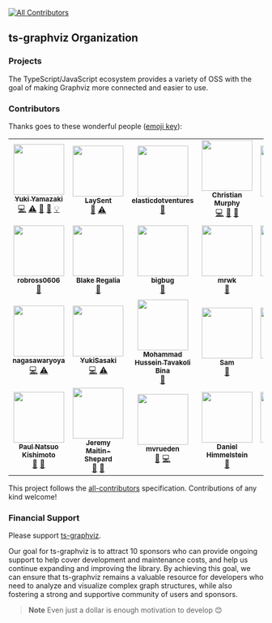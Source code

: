 <!-- ALL-CONTRIBUTORS-BADGE:START - Do not remove or modify this section -->
[![All Contributors](https://img.shields.io/badge/all_contributors-28-orange.svg?style=flat)](#contributors)
<!-- ALL-CONTRIBUTORS-BADGE:END -->

## ts-graphviz Organization


### Projects

The TypeScript/JavaScript ecosystem provides a variety of OSS with the goal of making Graphviz more connected and easier to use.

### Contributors

Thanks goes to these wonderful people ([emoji key](https://allcontributors.org/docs/en/emoji-key)):

<!-- ALL-CONTRIBUTORS-LIST:START - Do not remove or modify this section -->
<!-- prettier-ignore-start -->
<!-- markdownlint-disable -->
<table>
  <tr>
    <td align="center"><a href="http://blog.kamiazya.tech/"><img src="https://avatars0.githubusercontent.com/u/35218186?v=4?s=100" width="100px;" alt=""/><br /><sub><b>Yuki Yamazaki</b></sub></a><br /><a href="https://github.com/ts-graphviz/ts-graphviz/commits?author=kamiazya" title="Code">💻</a> <a href="https://github.com/ts-graphviz/ts-graphviz/commits?author=kamiazya" title="Tests">⚠️</a> <a href="https://github.com/ts-graphviz/ts-graphviz/commits?author=kamiazya" title="Documentation">📖</a> <a href="#ideas-kamiazya" title="Ideas, Planning, & Feedback">🤔</a> <a href="#example-kamiazya" title="Examples">💡</a></td>
    <td align="center"><a href="https://laysent.com"><img src="https://avatars2.githubusercontent.com/u/1191606?v=4?s=100" width="100px;" alt=""/><br /><sub><b>LaySent</b></sub></a><br /><a href="https://github.com/ts-graphviz/ts-graphviz/issues?q=author%3Alaysent" title="Bug reports">🐛</a> <a href="https://github.com/ts-graphviz/ts-graphviz/commits?author=laysent" title="Tests">⚠️</a></td>
    <td align="center"><a href="https://github.com/elasticdotventures"><img src="https://avatars0.githubusercontent.com/u/35611074?v=4?s=100" width="100px;" alt=""/><br /><sub><b>elasticdotventures</b></sub></a><br /><a href="https://github.com/ts-graphviz/ts-graphviz/commits?author=elasticdotventures" title="Documentation">📖</a></td>
    <td align="center"><a href="https://github.com/ChristianMurphy"><img src="https://avatars.githubusercontent.com/u/3107513?v=4?s=100" width="100px;" alt=""/><br /><sub><b>Christian Murphy</b></sub></a><br /><a href="https://github.com/ts-graphviz/ts-graphviz/commits?author=ChristianMurphy" title="Code">💻</a> <a href="#ideas-ChristianMurphy" title="Ideas, Planning, & Feedback">🤔</a> <a href="https://github.com/ts-graphviz/ts-graphviz/commits?author=ChristianMurphy" title="Documentation">📖</a></td>
    <td align="center"><a href="https://github.com/ArtemAdamenko"><img src="https://avatars.githubusercontent.com/u/2178516?v=4?s=100" width="100px;" alt=""/><br /><sub><b>Artem</b></sub></a><br /><a href="https://github.com/ts-graphviz/ts-graphviz/issues?q=author%3AArtemAdamenko" title="Bug reports">🐛</a></td>
    <td align="center"><a href="https://github.com/fredericohpandolfo"><img src="https://avatars.githubusercontent.com/u/24229136?v=4?s=100" width="100px;" alt=""/><br /><sub><b>fredericohpandolfo</b></sub></a><br /><a href="https://github.com/ts-graphviz/ts-graphviz/issues?q=author%3Afredericohpandolfo" title="Bug reports">🐛</a></td>
    <td align="center"><a href="https://github.com/diegoquinteiro"><img src="https://avatars.githubusercontent.com/u/1878108?v=4?s=100" width="100px;" alt=""/><br /><sub><b>diegoquinteiro</b></sub></a><br /><a href="https://github.com/ts-graphviz/ts-graphviz/issues?q=author%3Adiegoquinteiro" title="Bug reports">🐛</a></td>
  </tr>
  <tr>
    <td align="center"><a href="https://github.com/robross0606"><img src="https://avatars.githubusercontent.com/u/2965467?v=4?s=100" width="100px;" alt=""/><br /><sub><b>robross0606</b></sub></a><br /><a href="#ideas-robross0606" title="Ideas, Planning, & Feedback">🤔</a></td>
    <td align="center"><a href="https://blake-regalia.net"><img src="https://avatars.githubusercontent.com/u/1456400?v=4?s=100" width="100px;" alt=""/><br /><sub><b>Blake Regalia</b></sub></a><br /><a href="https://github.com/ts-graphviz/ts-graphviz/issues?q=author%3Ablake-regalia" title="Bug reports">🐛</a></td>
    <td align="center"><a href="https://github.com/bigbug"><img src="https://avatars.githubusercontent.com/u/27259?v=4?s=100" width="100px;" alt=""/><br /><sub><b>bigbug</b></sub></a><br /><a href="#question-bigbug" title="Answering Questions">💬</a></td>
    <td align="center"><a href="https://github.com/murawakimitsuhiro"><img src="https://avatars.githubusercontent.com/u/13833242?v=4?s=100" width="100px;" alt=""/><br /><sub><b>mrwk</b></sub></a><br /><a href="#question-murawakimitsuhiro" title="Answering Questions">💬</a></td>
    <td align="center"><a href="https://github.com/svdvonde"><img src="https://avatars.githubusercontent.com/u/2751783?v=4?s=100" width="100px;" alt=""/><br /><sub><b>svdvonde</b></sub></a><br /><a href="#question-svdvonde" title="Answering Questions">💬</a></td>
    <td align="center"><a href="https://github.com/seethroughdev"><img src="https://avatars.githubusercontent.com/u/203779?v=4?s=100" width="100px;" alt=""/><br /><sub><b>Adam</b></sub></a><br /><a href="#question-seethroughdev" title="Answering Questions">💬</a></td>
    <td align="center"><a href="https://github.com/trevor-scheer"><img src="https://avatars.githubusercontent.com/u/29644393?v=4?s=100" width="100px;" alt=""/><br /><sub><b>Trevor Scheer</b></sub></a><br /><a href="#a11y-trevor-scheer" title="Accessibility">️️️️♿️</a></td>
  </tr>
  <tr>
    <td align="center"><a href="https://github.com/nagasawaryoya"><img src="https://avatars.githubusercontent.com/u/53528726?v=4?s=100" width="100px;" alt=""/><br /><sub><b>nagasawaryoya</b></sub></a><br /><a href="https://github.com/ts-graphviz/ts-graphviz/commits?author=nagasawaryoya" title="Code">💻</a> <a href="https://github.com/ts-graphviz/ts-graphviz/commits?author=nagasawaryoya" title="Tests">⚠️</a></td>
    <td align="center"><a href="https://github.com/tokidrill"><img src="https://avatars.githubusercontent.com/u/42460318?v=4?s=100" width="100px;" alt=""/><br /><sub><b>YukiSasaki</b></sub></a><br /><a href="https://github.com/ts-graphviz/ts-graphviz/commits?author=tokidrill" title="Code">💻</a> <a href="https://github.com/ts-graphviz/ts-graphviz/commits?author=tokidrill" title="Tests">⚠️</a></td>
    <td align="center"><a href="https://github.com/mhtb32"><img src="https://avatars3.githubusercontent.com/u/24754239?v=4?s=100" width="100px;" alt=""/><br /><sub><b>Mohammad Hussein Tavakoli Bina </b></sub></a><br /><a href="#ideas-mhtb32" title="Ideas, Planning, & Feedback">🤔</a></td>
    <td align="center"><a href="https://smcleod.net"><img src="https://avatars.githubusercontent.com/u/862951?v=4?s=100" width="100px;" alt=""/><br /><sub><b>Sam</b></sub></a><br /><a href="#maintenance-sammcj" title="Maintenance">🚧</a></td>
    <td align="center"><a href="https://github.com/mohawk2"><img src="https://avatars.githubusercontent.com/u/7308181?v=4?s=100" width="100px;" alt=""/><br /><sub><b>mohawk2</b></sub></a><br /><a href="https://github.com/ts-graphviz/ts-graphviz/issues?q=author%3Amohawk2" title="Bug reports">🐛</a> <a href="#ideas-mohawk2" title="Ideas, Planning, & Feedback">🤔</a></td>
    <td align="center"><a href="https://github.com/leadelngalame1611"><img src="https://avatars.githubusercontent.com/u/39901966?v=4?s=100" width="100px;" alt=""/><br /><sub><b>leadelngalame1611</b></sub></a><br /><a href="https://github.com/ts-graphviz/ts-graphviz/issues?q=author%3Aleadelngalame1611" title="Bug reports">🐛</a> <a href="#ideas-leadelngalame1611" title="Ideas, Planning, & Feedback">🤔</a></td>
    <td align="center"><a href="https://github.com/stunney"><img src="https://avatars.githubusercontent.com/u/609012?v=4?s=100" width="100px;" alt=""/><br /><sub><b>S. Tunney</b></sub></a><br /><a href="#ideas-stunney" title="Ideas, Planning, & Feedback">🤔</a></td>
  </tr>
  <tr>
    <td align="center"><a href="https://paul.kishimoto.name"><img src="https://avatars.githubusercontent.com/u/1634164?v=4?s=100" width="100px;" alt=""/><br /><sub><b>Paul Natsuo Kishimoto</b></sub></a><br /><a href="https://github.com/ts-graphviz/ts-graphviz/issues?q=author%3Akhaeru" title="Bug reports">🐛</a> <a href="#research-khaeru" title="Research">🔬</a></td>
    <td align="center"><a href="https://github.com/jbms"><img src="https://avatars.githubusercontent.com/u/4211946?v=4?s=100" width="100px;" alt=""/><br /><sub><b>Jeremy Maitin-Shepard</b></sub></a><br /><a href="https://github.com/ts-graphviz/ts-graphviz/issues?q=author%3Ajbms" title="Bug reports">🐛</a> <a href="#ideas-jbms" title="Ideas, Planning, & Feedback">🤔</a></td>
    <td align="center"><a href="https://github.com/mvrueden"><img src="https://avatars.githubusercontent.com/u/4202259?v=4?s=100" width="100px;" alt=""/><br /><sub><b>mvrueden</b></sub></a><br /><a href="https://github.com/ts-graphviz/ts-graphviz/issues?q=author%3Amvrueden" title="Bug reports">🐛</a> <a href="https://github.com/ts-graphviz/ts-graphviz/commits?author=mvrueden" title="Code">💻</a></td>
    <td align="center"><a href="https://dhimmel.com"><img src="https://avatars.githubusercontent.com/u/1117703?v=4?s=100" width="100px;" alt=""/><br /><sub><b>Daniel Himmelstein</b></sub></a><br /><a href="#question-dhimmel" title="Answering Questions">💬</a></td>
    <td align="center"><a href="https://github.com/deining"><img src="https://avatars.githubusercontent.com/u/18169566?v=4?s=100" width="100px;" alt=""/><br /><sub><b>Andreas Deininger</b></sub></a><br /><a href="https://github.com/ts-graphviz/ts-graphviz/commits?author=deining" title="Documentation">📖</a> <a href="#maintenance-deining" title="Maintenance">🚧</a></td>
    <td align="center"><a href="https://thewilkybarkid.dev"><img src="https://avatars.githubusercontent.com/u/1784740?v=4?s=100" width="100px;" alt=""/><br /><sub><b>Chris Wilkinson</b></sub></a><br /><a href="https://github.com/ts-graphviz/ts-graphviz/issues?q=author%3Athewilkybarkid" title="Bug reports">🐛</a></td>
    <td align="center"><a href="http://safareli.github.io/resume/"><img src="https://avatars.githubusercontent.com/u/1932383?v=4?s=100" width="100px;" alt=""/><br /><sub><b>Irakli Safareli</b></sub></a><br /><a href="#ideas-safareli" title="Ideas, Planning, & Feedback">🤔</a></td>
  </tr>
</table>

<!-- markdownlint-restore -->
<!-- prettier-ignore-end -->

<!-- ALL-CONTRIBUTORS-LIST:END -->

This project follows the [all-contributors](https://github.com/all-contributors/all-contributors) specification. Contributions of any kind welcome!


### Financial Support

Please support [ts-graphviz](https://github.com/sponsors/ts-graphviz).

Our goal for ts-graphviz is to attract 10 sponsors who can provide ongoing support to help cover development and maintenance costs,
and help us continue expanding and improving the library. By achieving this goal, we can ensure that ts-graphviz remains a valuable resource
for developers who need to analyze and visualize complex graph structures, while also fostering a strong and supportive community of users and sponsors.

> **Note** Even just a dollar is enough motivation to develop 😊

